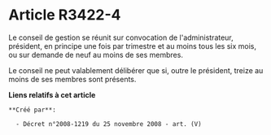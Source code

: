 # Article R3422-4

Le conseil de gestion se réunit sur convocation de l'administrateur, président, en principe une fois par trimestre et au
moins tous les six mois, ou sur demande de neuf au moins de ses membres.

Le conseil ne peut valablement délibérer que si, outre le président, treize au moins de ses membres sont présents.

**Liens relatifs à cet article**

	**Créé par**:

	  - Décret n°2008-1219 du 25 novembre 2008 - art. (V)
